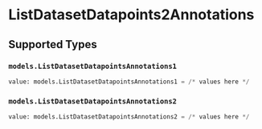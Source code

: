 # ListDatasetDatapoints2Annotations


## Supported Types

### `models.ListDatasetDatapointsAnnotations1`

```python
value: models.ListDatasetDatapointsAnnotations1 = /* values here */
```

### `models.ListDatasetDatapointsAnnotations2`

```python
value: models.ListDatasetDatapointsAnnotations2 = /* values here */
```

